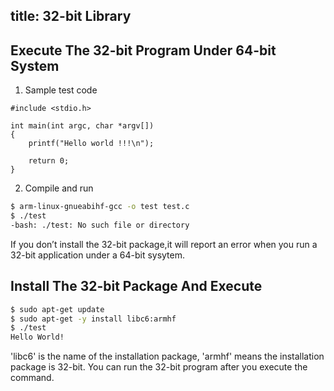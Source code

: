 title: 32-bit Library
---

## Execute The 32-bit Program Under 64-bit System

1. Sample test code

```
#include <stdio.h>

int main(int argc, char *argv[])
{
    printf("Hello world !!!\n");

    return 0;
}
```

2. Compile and run

```bash
$ arm-linux-gnueabihf-gcc -o test test.c
$ ./test   
-bash: ./test: No such file or directory
```
If you don’t install the 32-bit package,it will report an error when you run a 32-bit application under a 64-bit sysytem.

## Install The 32-bit Package And Execute

```bash
$ sudo apt-get update
$ sudo apt-get -y install libc6:armhf 
$ ./test
Hello World!
```
'libc6' is the name of the installation package, 'armhf' means the installation package is 32-bit.
You can run the 32-bit program after you execute the command.
